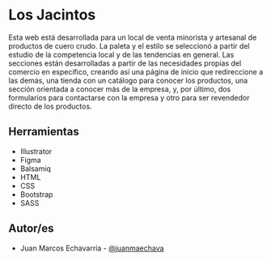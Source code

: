 
# Los Jacintos

Esta web está desarrollada para un local de venta minorista y artesanal de productos de cuero crudo. 
La paleta y el estilo se seleccionó a partir del estudio de la competencia local y de las tendencias en general. 
Las secciones están desarrolladas a partir de las necesidades propias del comercio en especifico, creando así una página de inicio que redireccione a las demás, una tienda con un catálogo para conocer los productos, una sección orientada a conocer más de la empresa, y, por último, dos formularios para contactarse con la empresa y otro para ser revendedor directo de los productos.


## Herramientas

- Illustrator
- Figma
- Balsamiq
- HTML
- CSS
- Bootstrap
- SASS

## Autor/es

- Juan Marcos Echavarría - [@juanmaechava](https://www.github.com/JuanmaEchava)


